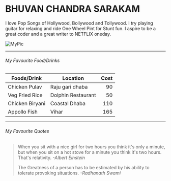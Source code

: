 # BHUVAN CHANDRA SARAKAM

I love Pop Songs of Hollywood, Bollywood and Tollywood. I try playing guitar for relaxing and ride One Wheel Pint for Stunt fun. I aspire to be a great coder and a great writer to NETFLIX oneday.

![MyPic](images/Bhuvan_Pic2.jpg)

---
###### My Favourite Food/Drinks
| Foods/Drink | Location | Cost |
| --- | --- | ---: |
| Chicken Pulav | Raju gari dhaba | 90 |
| Veg Fried Rice | Dolphin Restaurant | 50 |
| Chicken Biryani | Coastal Dhaba | 110 |
| Appollo Fish | Vihar | 165 |

---
###### My Favourite Quotes

> When you sit with a nice girl for two hours you think it's only a minute, but when you sit on a hot stove for a minute you think it's two hours. That's relativity.
>                                                   *-Albert Einstein*
>
>The Greatness of a person has to be estimated by his ability to tolerate provoking situations.
>                                                   *-Radhanath Swami*